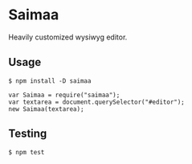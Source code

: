 # Saimaa

Heavily customized wysiwyg editor.

## Usage

```
$ npm install -D saimaa
```

```
var Saimaa = require("saimaa");
var textarea = document.querySelector("#editor");
new Saimaa(textarea);
```

## Testing

```
$ npm test
```
